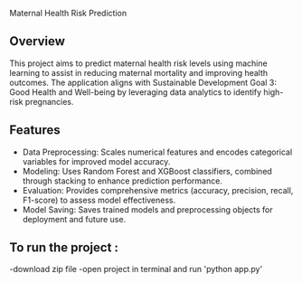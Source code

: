 Maternal Health Risk Prediction

## Overview

This project aims to predict maternal health risk levels using machine learning to assist in reducing maternal mortality and improving health outcomes.
The application aligns with Sustainable Development Goal 3: Good Health and Well-being by leveraging data analytics to identify high-risk pregnancies.

## Features

- Data Preprocessing: Scales numerical features and encodes categorical variables for improved model accuracy.
- Modeling: Uses Random Forest and XGBoost classifiers, combined through stacking to enhance prediction performance.
- Evaluation: Provides comprehensive metrics (accuracy, precision, recall, F1-score) to assess model effectiveness.
- Model Saving: Saves trained models and preprocessing objects for deployment and future use.
  
## To run the project :
-download zip file 
-open project in terminal and run 'python app.py' 

